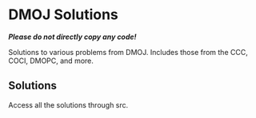 # **DMOJ Solutions**
***Please do not directly copy any code!***

Solutions to various problems from DMOJ. Includes those from the CCC, COCI, DMOPC, and more.

## **Solutions**
Access all the solutions through src.
